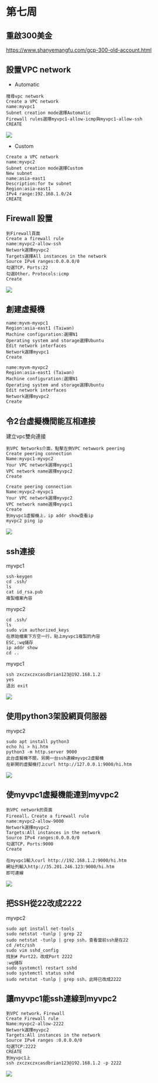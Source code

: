 # 第七周
## 重啟300美金
https://www.shanyemangfu.com/gcp-300-old-account.html
## 設置VPC network
* Automatic
````
搜尋vpc network
Create a VPC network
name:myvpc1
Subnet creation mode選擇Automatic
Firewall rules選擇myvpc1-allow-icmp與myvpc1-allow-ssh
CREATE
````
<img src="../pic/1022.png">

* Custom
````
Create a VPC network
name:myvpc2
Subnet creation mode選擇Custom
New subnet
name:asia-east1
Description:for tw subnet
Region:asia-east1
IPv4 range:192.168.1.0/24
CREATE
````
## Firewall 設置
````
到Firewall頁面
Create a firewall rule
name:myvpc2-allow-ssh
Network選擇myvpc2
Targets選擇All instances in the network
Source IPv4 ranges:0.0.0.0/0
勾選TCP，Ports:22
勾選Other，Protocols:icmp
Create
````
<img src="../pic/1022.1.png">

## 創建虛擬機
````
name:myvm-myvpc1
Region:asia-east1 (Taiwan)
Machine configuration:選擇N1
Operating system and storage選擇Ubuntu
Edit network interfaces
Network選擇myvpc1
Create
````
````
name:myvm-myvpc2
Region:asia-east1 (Taiwan)
Machine configuration:選擇N1
Operating system and storage選擇Ubuntu
Edit network interfaces
Network選擇myvpc2
Create
````
## 令2台虛擬機間能互相連接
建立vpc雙向連接
````
到VPC Networks介面，點擊左側VPC netwwork peering
Create peering connection
Name:myvpc1-myvpc2
Your VPC network選擇myvpc1
VPC network name選擇myvpc2
Create
````
````
Create peering connection
Name:myvpc2-myvpc1
Your VPC network選擇myvpc2
VPC network name選擇myvpc1
Create
到myvpc1虛擬機上，ip addr show查看ip
myvpc2 ping ip
````
<img src="../pic/1022-2.png">

## ssh連接
myvpc1
````
ssh-keygen
cd .ssh/
ls
cat id_rsa.pub
複製檔案內容
````
myvpc2
````
cd .ssh/
ls
sudo vim authorized_keys
在原始檔案下方空一行，貼上myvpc1複製的內容
ESC,:wq儲存
ip addr show
cd ..
````
myvpc1
````
ssh zxczxczxcasdbrian123@192.168.1.2
yes
退出 exit
````
<img src="../pic/1022-3.png">

## 使用python3架設網頁伺服器
myvpc2
````
sudo apt install python3
echo hi > hi.htm
python3 -m http.server 9000
此台虛擬機不關，另開一台ssh連線myvpc2虛擬機
在新開的虛擬機打上curl http://127.0.0.1:9000/hi.htm
````
<img src="../pic/1022-4.png">

## 使myvpc1虛擬機能連到myvpc2
````
到VPC network的頁面
Fireeall，Create a firewall rule
name:myvpc2-allow-9000
Network選擇myvpc2
Targets:All instances in the network
Source IPv4 ranges:0.0.0.0/0
勾選TCP，Ports:9000
Create
````
````
在myvpc1輸入curl http://192.168.1.2:9000/hi.htm
網址列輸入http://35.201.246.123:9000/hi.htm
即可連線
````
<img src="../pic/1022-5.png">

## 把SSH從22改成2222
myvpc2
````
sudo apt install net-tools
sudo netstat -tunlp | grep 22
sudo netstat -tunlp | grep ssh，查看當前ssh是在22
cd /etc/ssh
sudo vim sshd_config
找到# Port22，改成Port 2222
:wq儲存
sudo systemctl restart sshd
sudo systemctl status sshd
sudo netstat -tunlp | grep ssh，此時已改成2222
````
## 讓myvpc1能ssh連線到myvpc2
````
到VPC network，Firewall
Create Firewall rule
Name:myvpc2-allow-2222
Network選擇myvpc2
Targets:All instances in the network
Source IPv4 ranges :0.0.0.0/0
勾選TCP:2222
CREATE
到myvpc1上
ssh zxczxczxcasdbrian123@192.168.1.2 -p 2222
````
<img src="../pic/1022-6.png">
